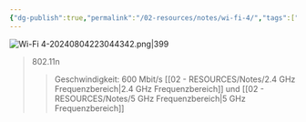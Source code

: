 ```yaml
---
{"dg-publish":true,"permalink":"/02-resources/notes/wi-fi-4/","tags":["netzwerk/wifi"]}
---
```


![Wi-Fi 4-20240804223044342.png|399](/img/user/02%20-%20RESOURCES/Files/Wi-Fi%204-20240804223044342.png)
>802.11n
>>Geschwindigkeit: 600 Mbit/s 
>>[[02 - RESOURCES/Notes/2.4 GHz Frequenzbereich\|2.4 GHz Frequenzbereich]] und [[02 - RESOURCES/Notes/5 GHz Frequenzbereich\|5 GHz Frequenzbereich]]
